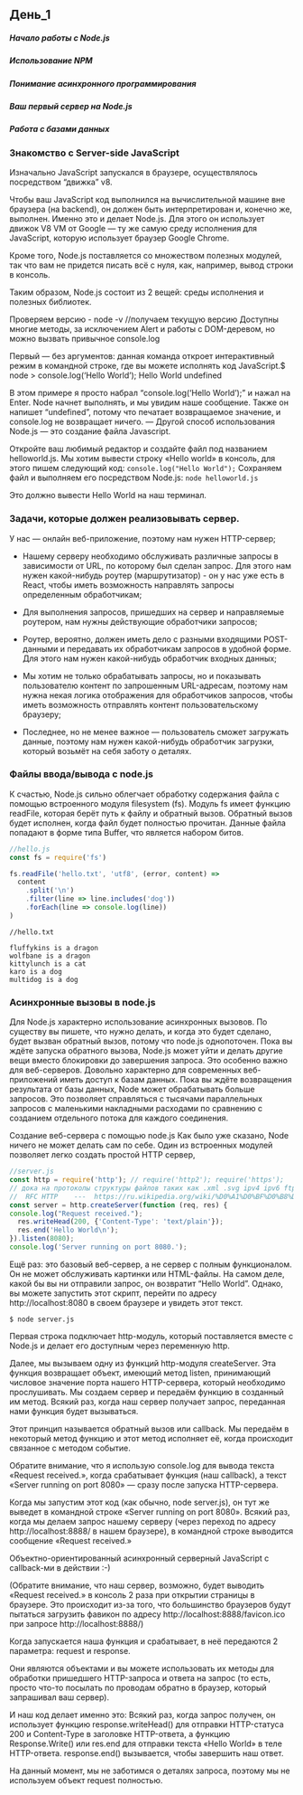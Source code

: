 ## День_1
##### Начало работы с Node.js
##### Использование NPM
##### Понимание асинхронного программирования
##### Ваш первый сервер на Node.js
##### Работа с базами данных

### Знакомство с Server-side JavaScript
Изначально  JavaScript запускался в браузере, осуществлялось посредством “движка” v8.

Чтобы ваш JavaScript код выполнился на вычислительной машине вне браузера (на backend), он должен быть интерпретирован и, конечно же, выполнен. Именно это и делает Node.js. Для этого он использует движок V8 VM от Google — ту же самую среду исполнения для JavaScript, которую использует браузер Google Chrome.

Кроме того, Node.js поставляется со множеством полезных модулей, так что вам не придется писать всё с нуля, как, например, вывод строки в консоль.

Таким образом, Node.js состоит из 2 вещей: среды исполнения и полезных библиотек.

Проверяем версию -  node -v //получаем текущую версию
Доступны многие методы, за исключением Alert и работы с DOM-деревом, но можно вызвать привычное console.log

Первый — без аргументов: данная команда откроет интерактивный режим в командной строке, где вы можете исполнять код JavaScript.$ node > console.log(‘Hello World’); Hello World undefined

В этом примере я просто набрал “console.log(‘Hello World’);” и нажал на Enter. Node начнет выполнять, и мы увидим наше сообщение. Также он напишет “undefined”, потому что печатает возвращаемое значение, и console.log не возвращает ничего.   — Другой способ использования Node.js — это создание файла Javascript.

Откройте ваш любимый редактор и создайте файл под названием helloworld.js. Мы хотим вывести строку «Hello world» в консоль, для этого пишем следующий код:
`console.log("Hello World");`
Сохраняем файл и выполняем его посредством Node.js:
`node helloworld.js`

Это должно вывести Hello World на наш терминал.

### Задачи, которые должен реализовывать сервер.
У нас — онлайн веб-приложение, поэтому нам нужен HTTP-сервер;

- Нашему серверу необходимо обслуживать различные запросы в зависимости от URL, по которому был сделан запрос. Для этого нам нужен какой-нибудь роутер (маршрутизатор) - он у нас уже есть в React, чтобы иметь возможность направлять запросы определенным обработчикам;

- Для выполнения запросов, пришедших на сервер и направляемые роутером, нам нужны действующие обработчики запросов;

- Роутер, вероятно, должен иметь дело с разными входящими POST-данными и передавать их обработчикам запросов в удобной форме. Для этого нам нужен какой-нибудь обработчик входных данных;

- Мы хотим не только обрабатывать запросы, но и показывать пользователю контент по запрошенным URL-адресам, поэтому нам нужна некая логика отображения для обработчиков запросов, чтобы иметь возможность отправлять контент пользовательскому браузеру;

- Последнее, но не менее важное — пользователь сможет загружать данные, поэтому нам нужен какой-нибудь обработчик загрузки, который возьмёт на себя заботу о деталях.

### Файлы ввода/вывода с node.js
К счастью, Node.js сильно облегчает обработку содержания файла с помощью встроенного модуля filesystem (fs). Модуль fs имеет функцию readFile, которая берёт путь к файлу и обратный вызов. Обратный вызов будет исполнен, когда файл будет полностью прочитан. Данные файла попадают в форме типа Buffer, что является набором битов.

```javascript
//hello.js
const fs = require('fs')

fs.readFile('hello.txt', 'utf8', (error, content) =>
  content
    .split('\n')
    .filter(line => line.includes('dog'))
    .forEach(line => console.log(line))
)
```

```
//hello.txt

fluffykins is a dragon
wolfbane is a dragon
kittylunch is a cat
karo is a dog
multidog is a dog
```

### Асинхронные вызовы в node.js
Для Node.js характерно использование асинхронных вызовов. По существу вы пишете, что нужно делать, и когда это будет сделано, будет вызван обратный вызов, потому что node.js однопоточен. Пока вы ждёте запуска обратного вызова, Node.js может уйти и делать другие вещи вместо блокировки до завершения запроса.
Это особенно важно для веб-серверов. Довольно характерно для современных веб-приложений иметь доступ к базам данных. Пока вы ждёте возвращения результата от базы данных, Node может обрабатывать больше запросов. Это позволяет справляться с тысячами параллельных запросов с маленькими накладными расходами по сравнению с созданием отдельного потока для каждого соединения.

Создание веб-сервера с помощью node.js
Как было уже сказано, Node ничего не может делать сам по себе. Один из встроенных модулей позволяет легко создать простой HTTP сервер, 
```javascript
//server.js
const http = require('http'); // require('http2'); require('https'); 
// дока на протоколы структуры файлов таких как .xml .svg ipv4 ipv6 ftp и многое другое 
//  RFC HTTP    ---  https://ru.wikipedia.org/wiki/%D0%A1%D0%BF%D0%B8%D1%81%D0%BE%D0%BA_RFC
const server = http.createServer(function (req, res) {
console.log("Request received.");
  res.writeHead(200, {'Content-Type': 'text/plain'});
  res.end('Hello World\n');
}).listen(8080);
console.log('Server running on port 8080.');
```
Ещё раз: это базовый веб-сервер, а не сервер с полным функционалом. Он не может обслуживать картинки или HTML-файлы. На самом деле, какой бы вы ни отправили запрос, он возвратит “Hello World”. Однако, вы можете запустить этот скрипт, перейти по адресу http://localhost:8080 в своем браузере и увидеть этот текст.

`$ node server.js`
 
Первая строка подключает http-модуль, который поставляется вместе с Node.js и делает его доступным через переменную http.

Далее, мы вызываем одну из функций http-модуля createServer. Эта функция возвращает объект, имеющий метод listen, принимающий числовое значение порта нашего HTTP-сервера, который необходимо прослушивать.
Мы создаем сервер и передаём функцию в созданный им метод. Всякий раз, когда наш сервер получает запрос, переданная нами функция будет вызываться.

Этот принцип называется обратный вызов или callback. Мы передаём в некоторый метод функцию и этот метод исполняет её, когда происходит связанное с методом событие.

Обратите внимание, что я использую console.log для вывода текста «Request received.», когда срабатывает функция (наш callback), а текст «Server running on port 8080» — сразу после запуска HTTP-сервера.

Когда мы запустим этот код (как обычно, node server.js), он тут же выведет в командной строке «Server running on port 8080». Всякий раз, когда мы делаем запрос нашему серверу (через переход по адресу http://localhost:8888/ в нашем браузере), в командной строке выводится сообщение «Request received.»

Объектно-ориентированный асинхронный серверный JavaScript с callback-ми в действии :-)

(Обратите внимание, что наш сервер, возможно, будет выводить «Request received.» в консоль 2 раза при открытии страницы в браузере. Это происходит из-за того, что большинство браузеров будут пытаться загрузить фавикон по адресу http://localhost:8888/favicon.ico при запросе http://localhost:8888/) 

Когда запускается наша функция и срабатывает, в неё передаются 2 параметра: request и response.

Они являются объектами и вы можете использовать их методы для обработки пришедшего HTTP-запроса и ответа на запрос (то есть, просто что-то посылать по проводам обратно в браузер, который запрашивал ваш сервер).

И наш код делает именно это: Всякий раз, когда запрос получен, он использует функцию response.writeHead() для отправки HTTP-статуса 200 и Content-Type в заголовке HTTP-ответа, а функцию Response.Write() или res.end для отправки текста «Hello World» в теле HTTP-ответа.
response.end() вызывается, чтобы завершить наш ответ.

На данный момент, мы не заботимся о деталях запроса, поэтому мы не используем объект request полностью.

